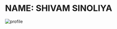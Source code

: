 <h1>NAME: SHIVAM SINOLIYA</h1>
<img src="https://drive.google.com/file/d/1D8a2auseksC0Alw8vME6VEFuXIzfhesi/view?usp=sharing" alt="profile">

